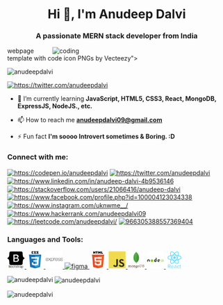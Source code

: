 <h1 align="center">Hi 👋, I'm Anudeep Dalvi</h1>
<h3 align="center">A passionate MERN stack developer from India</h3>
<img align="right" alt="coding" width="400" 
<src="<a href="https://www.vecteezy.com/png/26418674-webpage-template-with-code-icon">webpage template with code icon PNGs by Vecteezy</a>">
<p align="left"> <img src="https://komarev.com/ghpvc/?username=anudeepdalvi&label=Profile%20views&color=0e75b6&style=flat" alt="anudeepdalvi" /> </p>

<p align="left"> <a href="https://twitter.com/https://twitter.com/anudeepdalvi" target="blank"><img src="https://img.shields.io/twitter/follow/https://twitter.com/anudeepdalvi?logo=twitter&style=for-the-badge" alt="https://twitter.com/anudeepdalvi" /></a> </p>

- 🌱 I’m currently learning **JavaScript, HTML5, CSS3, React, MongoDB, ExpressJS, NodeJS., etc.**

- 📫 How to reach me **anudeepdalvi09@gmail.com**

- ⚡ Fun fact **I'm soooo Introvert sometimes & Boring. :D**

<h3 align="left">Connect with me:</h3>
<p align="left">
<a href="https://codepen.io/https://codepen.io/anudeepdalvi" target="blank"><img align="center" src="https://raw.githubusercontent.com/rahuldkjain/github-profile-readme-generator/master/src/images/icons/Social/codepen.svg" alt="https://codepen.io/anudeepdalvi" height="30" width="40" /></a>
<a href="https://twitter.com/https://twitter.com/anudeepdalvi" target="blank"><img align="center" src="https://raw.githubusercontent.com/rahuldkjain/github-profile-readme-generator/master/src/images/icons/Social/twitter.svg" alt="https://twitter.com/anudeepdalvi" height="30" width="40" /></a>
<a href="https://linkedin.com/in/https://www.linkedin.com/in/anudeep-dalvi-4b9536146" target="blank"><img align="center" src="https://raw.githubusercontent.com/rahuldkjain/github-profile-readme-generator/master/src/images/icons/Social/linked-in-alt.svg" alt="https://www.linkedin.com/in/anudeep-dalvi-4b9536146" height="30" width="40" /></a>
<a href="https://stackoverflow.com/users/https://stackoverflow.com/users/21066416/anudeep-dalvi" target="blank"><img align="center" src="https://raw.githubusercontent.com/rahuldkjain/github-profile-readme-generator/master/src/images/icons/Social/stack-overflow.svg" alt="https://stackoverflow.com/users/21066416/anudeep-dalvi" height="30" width="40" /></a>
<a href="https://fb.com/https://www.facebook.com/profile.php?id=100004123034338" target="blank"><img align="center" src="https://raw.githubusercontent.com/rahuldkjain/github-profile-readme-generator/master/src/images/icons/Social/facebook.svg" alt="https://www.facebook.com/profile.php?id=100004123034338" height="30" width="40" /></a>
<a href="https://instagram.com/https://www.instagram.com/uknwme__/" target="blank"><img align="center" src="https://raw.githubusercontent.com/rahuldkjain/github-profile-readme-generator/master/src/images/icons/Social/instagram.svg" alt="https://www.instagram.com/uknwme__/" height="30" width="40" /></a>
<a href="https://www.hackerrank.com/https://www.hackerrank.com/anudeepdalvi09" target="blank"><img align="center" src="https://raw.githubusercontent.com/rahuldkjain/github-profile-readme-generator/master/src/images/icons/Social/hackerrank.svg" alt="https://www.hackerrank.com/anudeepdalvi09" height="30" width="40" /></a>
<a href="https://www.leetcode.com/https://leetcode.com/anudeepdalvi/" target="blank"><img align="center" src="https://raw.githubusercontent.com/rahuldkjain/github-profile-readme-generator/master/src/images/icons/Social/leet-code.svg" alt="https://leetcode.com/anudeepdalvi/" height="30" width="40" /></a>
<a href="https://discord.gg/966305388557369404" target="blank"><img align="center" src="https://raw.githubusercontent.com/rahuldkjain/github-profile-readme-generator/master/src/images/icons/Social/discord.svg" alt="966305388557369404" height="30" width="40" /></a>
</p>

<h3 align="left">Languages and Tools:</h3>
<p align="left"> <a href="https://getbootstrap.com" target="_blank" rel="noreferrer"> <img src="https://raw.githubusercontent.com/devicons/devicon/master/icons/bootstrap/bootstrap-plain-wordmark.svg" alt="bootstrap" width="40" height="40"/> </a> <a href="https://www.w3schools.com/css/" target="_blank" rel="noreferrer"> <img src="https://raw.githubusercontent.com/devicons/devicon/master/icons/css3/css3-original-wordmark.svg" alt="css3" width="40" height="40"/> </a> <a href="https://expressjs.com" target="_blank" rel="noreferrer"> <img src="https://raw.githubusercontent.com/devicons/devicon/master/icons/express/express-original-wordmark.svg" alt="express" width="40" height="40"/> </a> <a href="https://www.figma.com/" target="_blank" rel="noreferrer"> <img src="https://www.vectorlogo.zone/logos/figma/figma-icon.svg" alt="figma" width="40" height="40"/> </a> <a href="https://www.w3.org/html/" target="_blank" rel="noreferrer"> <img src="https://raw.githubusercontent.com/devicons/devicon/master/icons/html5/html5-original-wordmark.svg" alt="html5" width="40" height="40"/> </a> <a href="https://developer.mozilla.org/en-US/docs/Web/JavaScript" target="_blank" rel="noreferrer"> <img src="https://raw.githubusercontent.com/devicons/devicon/master/icons/javascript/javascript-original.svg" alt="javascript" width="40" height="40"/> </a> <a href="https://www.mongodb.com/" target="_blank" rel="noreferrer"> <img src="https://raw.githubusercontent.com/devicons/devicon/master/icons/mongodb/mongodb-original-wordmark.svg" alt="mongodb" width="40" height="40"/> </a> <a href="https://nodejs.org" target="_blank" rel="noreferrer"> <img src="https://raw.githubusercontent.com/devicons/devicon/master/icons/nodejs/nodejs-original-wordmark.svg" alt="nodejs" width="40" height="40"/> </a> <a href="https://reactjs.org/" target="_blank" rel="noreferrer"> <img src="https://raw.githubusercontent.com/devicons/devicon/master/icons/react/react-original-wordmark.svg" alt="react" width="40" height="40"/> </a> </p>

<p><img align="left" src="https://github-readme-stats.vercel.app/api/top-langs?username=anudeepdalvi&show_icons=true&locale=en&layout=compact" alt="anudeepdalvi" /></p>

<p>&nbsp;<img align="center" src="https://github-readme-stats.vercel.app/api?username=anudeepdalvi&show_icons=true&locale=en" alt="anudeepdalvi" /></p>

<p><img align="center" src="https://github-readme-streak-stats.herokuapp.com/?user=anudeepdalvi&" alt="anudeepdalvi" /></p>
